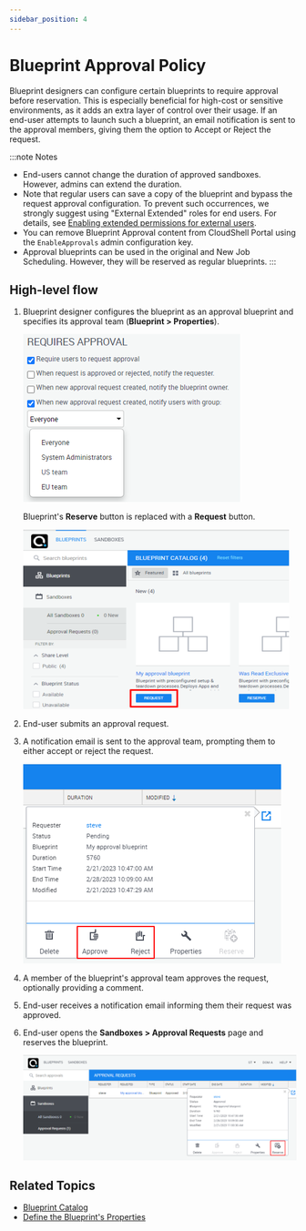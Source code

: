 ```yaml
---
sidebar_position: 4
---
```


# Blueprint Approval Policy

Blueprint designers can configure certain blueprints to require approval before reservation. This is especially beneficial for high-cost or sensitive environments, as it adds an extra layer of control over their usage. If an end-user attempts to launch such a blueprint, an email notification is sent to the approval members, giving them the option to Accept or Reject the request.

:::note Notes
- End-users cannot change the duration of approved sandboxes. However, admins can extend the duration.
- Note that regular users can save a copy of the blueprint and bypass the request approval configuration. To prevent such occurrences, we strongly suggest using "External Extended" roles for end users. For details, see [Enabling extended permissions for external users](../../admin/setting-up-cloudshell/cloudshell-configuration-options/advanced-cloudshell-customizations.md#enabling-extended-permissions-for-external-users).    
- You can remove Blueprint Approval content from CloudShell Portal using the `EnableApprovals` admin configuration key.
- Approval blueprints can be used in the original and New Job Scheduling. However, they will be reserved as regular blueprints.
:::

## High-level flow

1. Blueprint designer configures the blueprint as an approval blueprint and specifies its approval team (**Blueprint > Properties**).
    
    ![](/Images/CloudShell-Portal/Lab-Management/Environments/RequiresApproval.png)
    
    Blueprint's **Reserve** button is replaced with a **Request** button.
    
    ![](/Images/CloudShell-Portal/Lab-Management/Environments/RequestApprovalButton_467x316.png)
    
2. End-user submits an approval request.
3. A notification email is sent to the approval team, prompting them to either accept or reject the request.
    
    ![](/Images/CloudShell-Portal/Lab-Management/Environments/ApproveReject.png)
    
4. A member of the blueprint's approval team approves the request, optionally providing a comment.
5. End-user receives a notification email informing them their request was approved.
6. End-user opens the **Sandboxes > Approval Requests** page and reserves the blueprint.
    
    ![](/Images/CloudShell-Portal/Lab-Management/Environments/ReserveApprovalBlueprint.png)
    
## Related Topics

- [Blueprint Catalog](../../portal/blueprints/blueprint-catalog.md)
- [Define the Blueprint's Properties](../../portal/blueprints/creating-blueprints/blueprint-properties.md)